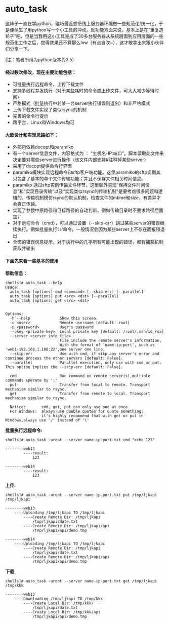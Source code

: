 # auto_task

这阵子一直在学python，碰巧最近想把线上服务器环境做一些规范化/统一化，于是便萌生了用python写一个小工具的冲动。就功能方面来说，基本上是在“重复造轮子”吧，但是当我用这小工具完成了30多台服务器从系统层面到应用层面的一些规范化工作之后，觉得效果还不算那么low（有点自吹~），这才敢拿出来跟小伙伴们分享一下。

(注：笔者所用为python版本为3.5)

#### 经过数次修改，现在主要功能包括：
- 可批量执行远程命令，上传下载文件
- 支持多线程并发执行（对于某些耗时的命令或上传文件，可大大减少等待时间）
- 严格模式（批量执行中若某一台server执行错误则退出）和非严格模式
- 上传下载文件实现了类似rsync的机制
- 完善的命令行提示
- 跨平台，Linux和Windows均可

#### 大致设计和实现思路如下：
- 外部包依赖docopt和paramiko
- 有一个server信息文件，内容格式为 ： “主机名-IP:端口”。脚本读取此文件来决定要对哪些server进行操作（该文件内部支持#注释掉某些server）
- 采用了docopt提供命令行界面
- paramiko模块实现远程命令和sftp客户端功能。这里paramiko的sftp实例其只包含了基本的单个文件传输功能；并且不保存文件相关时间信息。
- paramiko 通过sftp实例传输文件环节，这里额外实现“保持文件时间信息”和“实现目录传输”以及“实现类似rsync的传输机制”是要考虑很多问题和逻辑的。传输机制模仿rsync的默认机制，检查文件的mtime和size，有差异才会真正传输。
- 实现了参数中原路径和目标路径的自动判断，例如传输目录时不要求路径后面加‘/’
- 对于远程命令（cmd），可以通过设置（--skip-err）跳过某些server的错误继续执行。例如批量执行‘ls’命令，一般情况会因为某些server上不存在而报错退出
- 全面的错误信息提示。对于执行中的几乎所有可能出现的错误，都有捕获机制获取并输出

#### 下面先来看一些基本的使用
**帮助信息：**
```
shells]# auto_task --help
Usage:
  auto_task [options] cmd <command> [--skip-err] [--parallel]
  auto_task [options] put <src> <dst> [--parallel]
  auto_task [options] get <src> <dst>


Options:
  -h --help             Show this screen.
  -u <user>             Remote username [default: root]
  -p <password>         User's password
  --pkey <private-key>  Local private key [default: /root/.ssh/id_rsa]
  --server <server_info_file>  
                        File include the remote server's information,
                        With the format of 'name-ip:port', such as 'web1-192.168.1.100:22',one server one line.
  --skip-err            Use with cmd, if sikp any server's error and continue process the other servers [default: False].
  --parallel            Parallel execution, only use with cmd or put. This option implies the --skip-err [default: False].

  cmd                   Run command on remote server(s),multiple commands sperate by ';'
  put                   Transfer from local to remote. Transport mechanism similar to rsync.
  get                   Transfer from remote to local. Transport mechanism similar to rsync.

  Notice:       cmd, get, put can only use one at once
  For Windows:  always use double quotes for quote something;
                it's highly recommend that with get or put in Windows,always use '/' instead of '\'
```
**批量执行远程命令:**
```
shells]# auto_task -uroot --server name-ip-port.txt cmd "echo 123"

--------web13
        ----result:
            123

--------web14
        ----result:
            123
```
**上传:**
```
shells]# auto_task -uroot --server name-ip-port.txt put /tmp/ljkapi /tmp/ljkapi

--------web13
    ----Uploading /tmp/ljkapi TO /tmp/ljkapi
        ----Create Remote Dir: /tmp/ljkapi
            /tmp/ljkapi/date.txt
        ----Create Remote Dir: /tmp/ljkapi/api
            /tmp/ljkapi/api/demo.tmp

--------web14
    ----Uploading /tmp/ljkapi TO /tmp/ljkapi
        ----Create Remote Dir: /tmp/ljkapi
            /tmp/ljkapi/date.txt
        ----Create Remote Dir: /tmp/ljkapi/api
            /tmp/ljkapi/api/demo.tmp
```
**下载**
```
shells]# auto_task -uroot --server name-ip-port.txt get /tmp/ljkapi /tmp/kkk

--------web13
    ----Downloading /tmp/ljkapi TO /tmp/kkk
        ----Create Local Dir: /tmp/kkk/
            /tmp/ljkapi/date.txt
        ----Create Local Dir: /tmp/kkk/api
            /tmp/ljkapi/api/demo.tmp
```
